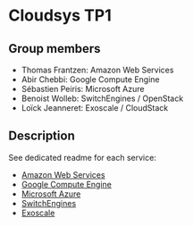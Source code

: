 # Cloudsys TP1

## Group members
- Thomas Frantzen: Amazon Web Services
- Abir Chebbi: Google Compute Engine
- Sébastien Peiris: Microsoft Azure
- Benoist Wolleb: SwitchEngines / OpenStack
- Loïck Jeanneret: Exoscale / CloudStack

## Description
See dedicated readme for each service:

- [Amazon Web Services](AWS)
- [Google Compute Engine](Google%20Compute%20Engine)
- [Microsoft Azure](Microsoft%20Azure)
- [SwitchEngines](SwitchEngines-OpenStack)
- [Exoscale](Exoscale-CloudStack)

